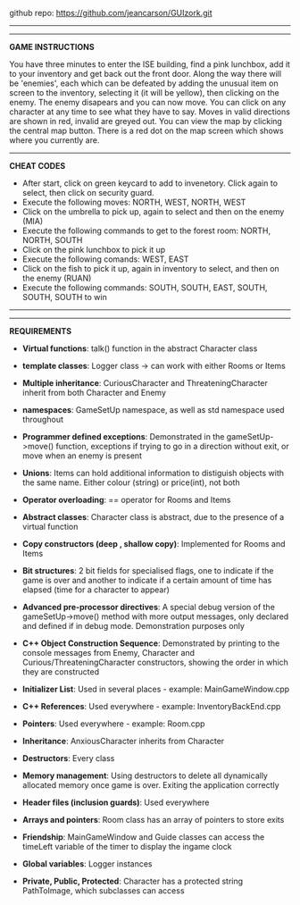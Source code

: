 github repo: https://github.com/jeancarson/GUIzork.git

*****
*****
**GAME INSTRUCTIONS**

You have three minutes to enter the ISE building, find a pink lunchbox, add it to your inventory and get back out the front door.
Along the way there will be 'enemies', each which can be defeated by adding the unusual item on screen to the inventory, selecting it (it will be yellow), then clicking on the enemy. The enemy disapears and you can now move. You can click on any character at any time to see what they have to say.
Moves in valid directions are shown in red, invalid are greyed out.
You can view the map by clicking the central map button. There is a red dot on the map screen which shows where you currently are.

*****

**CHEAT CODES**
* After start, click on green keycard to add to invenetory. Click again to select, then click on security guard.
* Execute the following moves: NORTH, WEST, NORTH, WEST
* Click on the umbrella to pick up, again to select and then on the enemy (MIA)
* Execute the following commands to get to the forest room: NORTH, NORTH, SOUTH
* Click on the pink lunchbox to pick it up
* Execute the following comands: WEST, EAST
* Click on the fish to pick it up, again in inventory to select, and then on the enemy (RUAN)
* Execute the following commands: SOUTH, SOUTH, EAST, SOUTH, SOUTH, SOUTH to win

*****
*****

**REQUIREMENTS**


* **Virtual functions**:                                    talk() function in the abstract Character class

* **template classes**:                                     Logger class -> can work with either Rooms or Items 

* **Multiple inheritance**:                                 CuriousCharacter and ThreateningCharacter inherit from both Character and Enemy

* **namespaces**:                                           GameSetUp namespace, as well as std namespace used throughout

* **Programmer defined exceptions**:                        Demonstrated in the gameSetUp->move() function, exceptions if trying to go in a direction without exit, or move when an enemy is present

* **Unions**:                                               Items can hold additional information to distiguish objects with the same name. Either colour (string) or price(int), not both

* **Operator overloading**:                                 == operator for Rooms and Items

* **Abstract classes**:                                    Character class is abstract, due to the presence of a virtual function

* **Copy constructors (deep , shallow copy)**:             Implemented for Rooms and Items

* **Bit structures**:                                      2 bit fields for specialised flags, one to indicate if the game is over and another to indicate if a certain amount of time has elapsed (time for a character to appear)

* **Advanced pre-processor directives**:                   A special debug version of the gameSetUp->move() method with more output messages, only declared and defined if in debug mode. Demonstration purposes only

* **C++ Object Construction Sequence**:                    Demonstrated by printing to the console messages from Enemy, Character and Curious/ThreateningCharacter constructors, showing the order in which they are constructed

* **Initializer List**:                                    Used in several places - example: MainGameWindow.cpp

* **C++ References**:                                      Used everywhere - example: InventoryBackEnd.cpp

* **Pointers**:                                            Used everywhere - example: Room.cpp

* **Inheritance**:                                         AnxiousCharacter inherits from Character

* **Destructors**:                                         Every class

* **Memory management**:                                   Using destructors to delete all dynamically allocated memory once game is over. Exiting the application correctly

* **Header files (inclusion guards)**:                     Used everywhere

* **Arrays and pointers**:                                 Room class has an array of pointers to store exits

* **Friendship**:                                          MainGameWindow and Guide classes can access the timeLeft variable of the timer to display the ingame clock

* **Global variables**:                                    Logger instances

* **Private, Public, Protected**:                          Character has a protected string PathToImage, which subclasses can access
